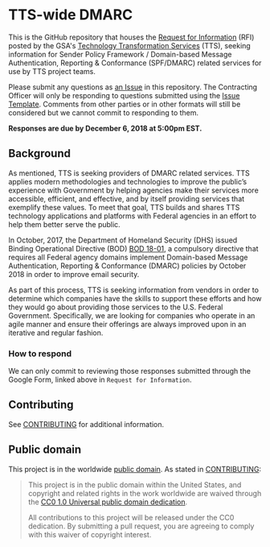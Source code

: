 # TTS-wide DMARC

This is the GitHub repository that houses the [Request for Information](https://docs.google.com/forms/d/e/1FAIpQLScwD-htT1fTRU6Y6TuIp6JOI25_m9oeSoeE3f6N53CnSa7UeA/viewform?usp=sf_link) (RFI) posted by the GSA's [Technology Transformation Services](https://www.gsa.gov/about-us/organization/federal-acquisition-service/technology-transformation-services) (TTS), seeking information for Sender Policy Framework / Domain-based Message Authentication, Reporting & Conformance (SPF/DMARC) related services for use by TTS project teams.

Please submit any questions as [an Issue](https://github.com/18F/tts-buy-dmarc/issues) in this repository. The Contracting Officer will only be responding to questions submitted using the [Issue Template](https://github.com/18F/tts-buy-dmarc/issues/new). Comments from other parties or in other formats will still be considered but we cannot commit to responding to them.

**Responses are due by December 6, 2018 at 5:00pm EST.**

## Background

As mentioned, TTS is seeking providers of DMARC related services. TTS applies modern methodologies and technologies to improve the public’s experience with Government by helping agencies make their services more accessible, efficient, and effective, and by itself providing services that exemplify these values. To meet that goal, TTS builds and shares TTS technology applications and platforms with Federal agencies in an effort to help them better serve the public. 

In October, 2017, the Department of Homeland Security (DHS) issued Binding Operational Directive (BOD) [BOD 18-01](https://cyber.dhs.gov/bod/18-01/), a compulsory directive that requires all Federal agency domains implement Domain-based Message Authentication, Reporting & Conformance (DMARC) policies by October 2018 in order to improve email security. 

As part of this process, TTS is seeking information from vendors in order to determine which companies have the skills to support these efforts and how they would go about providing those services to the U.S. Federal Government. Specifically, we are looking for companies who operate in an agile manner and ensure their offerings are always improved upon in an iterative and regular fashion.

### How to respond

We can only commit to reviewing those responses submitted through the Google Form, linked above in `Request for Information`.

## Contributing

See [CONTRIBUTING](CONTRIBUTING.md) for additional information.

## Public domain

This project is in the worldwide [public domain](LICENSE.md). As stated in [CONTRIBUTING](CONTRIBUTING.md):

> This project is in the public domain within the United States, and copyright and related rights in the work worldwide are waived through the [CC0 1.0 Universal public domain dedication](https://creativecommons.org/publicdomain/zero/1.0/).
>
> All contributions to this project will be released under the CC0 dedication. By submitting a pull request, you are agreeing to comply with this waiver of copyright interest.
